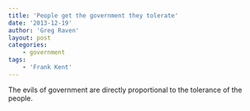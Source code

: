 ```yaml
---
title: 'People get the government they tolerate'
date: '2013-12-19'
author: 'Greg Raven'
layout: post
categories:
    - government
tags:
    - 'Frank Kent'
---
```


The evils of government are directly proportional to the tolerance of the people.